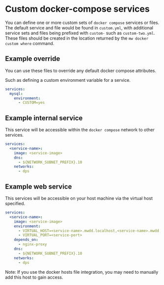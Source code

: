 # Custom docker-compose services

You can define one or more custom sets of `docker compose` services or files.
The default service and file would be found in `custom.yml`,
with additional service sets and files being prefixed with `custom-` such as `custom-two.yml`.
These files should be created in the location returned by the `mw docker custom where` command.

## Example override

You can use these files to override any default docker compose attributes.

Such as defining a custom environment variable for a service.

```yaml
services:
  mysql:
    environment:
      - CUSTOM=yes
```

## Example internal service

This service will be accessible within the `docker compose` network to other services.

```yaml
services:
  <service-name>:
    image: <service-image>
    dns:
      - ${NETWORK_SUBNET_PREFIX}.10
    networks:
      - dps
```

## Example web service

This services will be accessible on your host machine via the virtual host specified.

```yaml
services:
  <service-name>:
    image: <service-image>
    environment:
      - VIRTUAL_HOST=<service-name>.mwdd.localhost,<service-name>.mwdd
      - VIRTUAL_PORT=<service-port>
    depends_on:
      - nginx-proxy
    dns:
      - ${NETWORK_SUBNET_PREFIX}.10
    networks:
      - dps
```

Note: If you use the docker hosts file integration, you may need to manually add this host to gain access.
